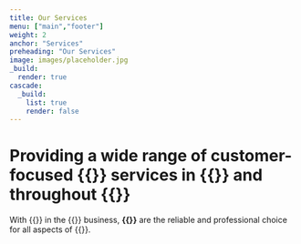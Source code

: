 ```yaml
---
title: Our Services
menu: ["main","footer"]
weight: 2
anchor: "Services"
preheading: "Our Services"
image: images/placeholder.jpg
_build:
  render: true
cascade:
  _build:
    list: true
    render: false
---
```


# Providing a wide range of customer-focused **{{<industry>}} services in {{<towncity>}}** and throughout {{<county>}}

With {{<years>}} in the {{<industry>}} business, **{{<company>}}** are the reliable and professional choice for all aspects of {{<industry>}}.
